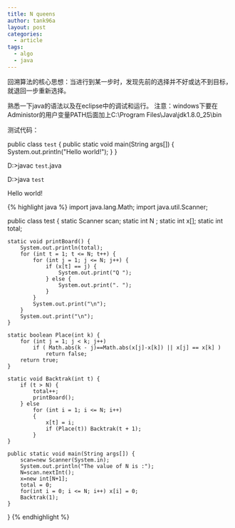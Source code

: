 ```yaml
---
title: N queens
author: tank96a
layout: post
categories:
  - article
tags:
  - algo
  - java
---
```


回溯算法的核心思想：当进行到某一步时，发现先前的选择并不好或达不到目标，就退回一步重新选择。


熟悉一下java的语法以及在eclipse中的调试和运行。
注意：windows下要在Administor的用户变量PATH后面加上C:\Program Files\Java\jdk1.8.0_25\bin

测试代码：

public class `test` 
{
	public static void main(String args[]) {
		System.out.println("Hello world!");
	}
}

D:\>javac `test`.java

D:\>java `test`

Hello world!


{% highlight java %}
import java.lang.Math;
import java.util.Scanner;

public class test {
	static Scanner scan;
	static int N ;
	static int x[];
	static int total;
	
	static void printBoard() {
		System.out.println(total);
		for (int t = 1; t <= N; t++) {
			for (int j = 1; j <= N; j++) {
				if (x[t] == j) {
					System.out.print("Q ");
				} else {
					System.out.print(". ");
				}
			}
			System.out.print("\n");
		}
		System.out.print("\n");
	}
	
	static boolean Place(int k) {
		for (int j = 1; j < k; j++)
			if ( Math.abs(k - j)==Math.abs(x[j]-x[k]) || x[j] == x[k] )
				return false;
		return true;
	}

	static void Backtrak(int t) {
		if (t > N) {
			total++;
		    printBoard();
		} else
			for (int i = 1; i <= N; i++) 
			{
				x[t] = i;
				if (Place(t)) Backtrak(t + 1);
			}
	}
	
	public static void main(String args[]) {
		scan=new Scanner(System.in);
		System.out.println("The value of N is :");
		N=scan.nextInt();
		x=new int[N+1];
		total = 0;
		for(int i = 0; i <= N; i++) x[i] = 0;
		Backtrak(1);
	}
}
{% endhighlight %}
